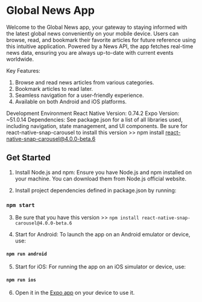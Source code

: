 
# Global News App
Welcome to the Global News app, your gateway to staying informed with the latest global news conveniently on your mobile device. Users can browse, read, and bookmark their favorite articles for future reference using this intuitive application. Powered by a News API, the app fetches real-time news data, ensuring you are always up-to-date with current events worldwide.

Key Features:
1. Browse and read news articles from various categories.
2. Bookmark articles to read later.
3. Seamless navigation for a user-friendly experience.
4. Available on both Android and iOS platforms.


Development Environment
React Native Version: 0.74.2
Expo Version: ~51.0.14
Dependencies: See package.json for a list of all libraries used, including navigation, state management, and UI components.
Be sure for react-native-snap-carousel to install this version >>  npm install react-native-snap-carousel@4.0.0-beta.6

## Get Started

1. Install Node.js and npm:
Ensure you have Node.js and npm installed on your machine. You can download them from Node.js official website.

2. Install project dependencies defined in package.json by running:
### `npm start`

3. Be sure that you have this version >> `npm install react-native-snap-carousel@4.0.0-beta.6`

4. Start for Android:
To launch the app on an Android emulator or device, use:
#### `npm run android`

5. Start for iOS:
For running the app on an iOS simulator or device, use:
#### `npm run ios`

6. Open it in the [Expo app](https://expo.io) on your device to use it.


<br />
